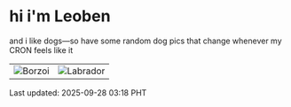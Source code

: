 # hi i'm Leoben

and i like dogs—so have some random dog pics that change whenever my CRON feels like it

|  |  |
|--------|----------|
| ![Borzoi](https://random-dog-vercel.vercel.app/api/random-borzoi?v=1759000706) | ![Labrador](https://random-dog-vercel.vercel.app/api/random-labrador?v=1759000706) |

Last updated: 2025-09-28 03:18 PHT
